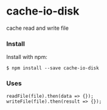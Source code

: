 # cache-io-disk
cache read and write file 

### Install
Install with npm:

`$ npm install --save cache-io-disk`

### Uses

```
readFile(file).then(data => {});
writeFile(file).then(result => {});
```

